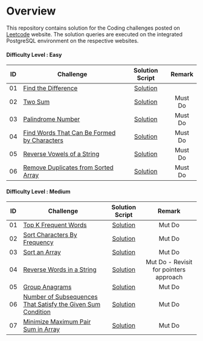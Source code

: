 # Overview

This repository contains solution for the Coding challenges posted on [Leetcode](https://leetcode.com/) website. The solution queries are executed on the integrated PostgreSQL environment on the respective websites.

#### Difficulty Level : Easy

| ID | Challenge | Solution Script | Remark |
|:------:|------------|:---------:|:---------:|
| 01 | [Find the Difference](https://leetcode.com/problems/find-the-difference/) | [Solution](scripts/easy/01.find-the-difference.py) |
| 02 | [Two Sum](https://leetcode.com/problems/two-sum/) | [Solution](scripts/easy/02.two-sum.py) | Must Do
| 03 | [Palindrome Number](https://leetcode.com/problems/palindrome-number/) | [Solution](scripts/easy/03.palindrome-number.py) | Must Do
| 04 | [Find Words That Can Be Formed by Characters](https://leetcode.com/problems/find-words-that-can-be-formed-by-characters/) | [Solution](scripts/easy/04.find-words-that-can-be-formed-by-characters.py) | Must Do
| 05 | [Reverse Vowels of a String](https://leetcode.com/problems/reverse-vowels-of-a-string) | [Solution](scripts/easy/05.reverse-vowels-of-a-string.py) | Must Do
| 06 | [Remove Duplicates from Sorted Array](https://leetcode.com/problems/remove-duplicates-from-sorted-array) | [Solution](scripts/easy/06.remove-duplicates-from-sorted-array.py) | Must Do


#### Difficulty Level : Medium

| ID | Challenge | Solution Script | Remark |
|:------:|------------|:---------:|:---------:|
| 01 | [Top K Frequent Words](https://leetcode.com/problems/top-k-frequent-words) | [Solution](scripts/medium/01.top-k-frequent-words.py) | Mut Do
| 02 | [Sort Characters By Frequency](https://leetcode.com/problems/sort-characters-by-frequency) | [Solution](scripts/medium/02.sort-characters-by-frequency.py) | Mut Do
| 03 | [Sort an Array](https://leetcode.com/problems/sort-an-array) | [Solution](scripts/medium/03.sort-an-array.py) | Mut Do
| 04 | [Reverse Words in a String](https://leetcode.com/problems/reverse-words-in-a-string) | [Solution](scripts/medium/04.reverse-words-in-a-string.py) | Mut Do - Revisit for pointers approach
| 05 | [Group Anagrams](https://leetcode.com/problems/group-anagrams)  | [Solution](scripts/medium/05.group-anagrams.py) | Mut Do
| 06 | [Number of Subsequences That Satisfy the Given Sum Condition](https://leetcode.com/problems/number-of-subsequences-that-satisfy-the-given-sum-condition) | [Solution](scripts/medium/06.number-of-subsequences-that-satisfy-the-given-sum-condition.py) | Mut Do
| 07 | [Minimize Maximum Pair Sum in Array](https://leetcode.com/problems/minimize-maximum-pair-sum-in-array) | [Solution](scripts/medium/07.minimize-maximum-pair-sum-in-array.py) | Mut Do
